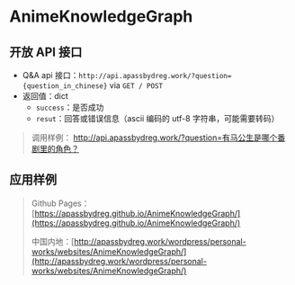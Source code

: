 # AnimeKnowledgeGraph

## 开放 API 接口

- Q&A api 接口：`http://api.apassbydreg.work/?question={question_in_chinese}` via `GET / POST`
- 返回值：dict
  - `success`：是否成功
  - `resut`：回答或错误信息（ascii 编码的 utf-8 字符串，可能需要转码）

> 调用样例： http://api.apassbydreg.work/?question=有马公生是哪个番剧里的角色？

## 应用样例

> Github Pages：[https://apassbydreg.github.io/AnimeKnowledgeGraph/](https://apassbydreg.github.io/AnimeKnowledgeGraph/)
>
> 中国内地：[http://apassbydreg.work/wordpress/personal-works/websites/AnimeKnowledgeGraph/](http://apassbydreg.work/wordpress/personal-works/websites/AnimeKnowledgeGraph/)
